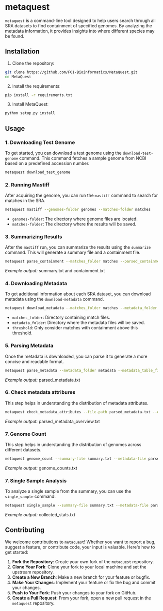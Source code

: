 # metaquest

`metaquest` is a command-line tool designed to help users search through all SRA datasets to find containment of specified genomes. By analyzing the metadata information, it provides insights into where different species may be found.

## Installation

1. Clone the repository:
```bash
git clone https://github.com/FOI-Bioinformatics/MetaQuest.git
cd MetaQuest
```

2. Install the requirements:
```bash
pip install -r requirements.txt
```

3. Install MetaQuest:
```bash
python setup.py install
```


## Usage

### 1. Downloading Test Genome
To get started, you can download a test genome using the `download-test-genome` command. This command fetches a sample genome from NCBI based on a predefined accession number.

```bash
metaquest download_test_genome
```

### 2. Running Mastiff

After acquiring the genome, you can run the `mastiff` command to search for matches in the SRA.

```bash
metaquest mastiff --genomes-folder genomes --matches-folder matches
```

* `genomes-folder`: The directory where genome files are located.
* `matches-folder`: The directory where the results will be saved.

### 3. Summarizing Results

After the `mastiff` run, you can summarize the results using the `summarize` command. This will generate a summary file and a containment file.

```bash
metaquest parse_containment --matches_folder matches --parsed_containment_file parsed_containment.txt --summary_containment_file summary_containment.txt --step_size 0.05
```

*Example output:* summary.txt and containment.txt

### 4. Downloading Metadata

To get additional information about each SRA dataset, you can download metadata using the `download-metadata` command.

```bash
metaquest download_metadata --matches_folder matches --metadata_folder metadata --threshold 0.95 --email [EMAIL]
```

* `matches_folder`: Directory containing match files.
* `metadata_folder`: Directory where the metadata files will be saved.
* `threshold`: Only consider matches with containment above this threshold.

### 5. Parsing Metadata

Once the metadata is downloaded, you can parse it to generate a more concise and readable format.

```bash
metaquest parse_metadata --metadata_folder metadata --metadata_table_file parsed_metadata.txt
```

*Example output:* parsed_metadata.txt

### 6. Check metadata attribures

This step helps in understanding the distribution of metadata attributes.

```bash
metaquest check_metadata_attributes --file-path parsed_metadata.txt --output-file  parsed_metadata_overview.txt
```

*Example output:* parsed_metadata_overview.txt



### 7. Genome Count

This step helps in understanding the distribution of genomes across different datasets.

```bash
metaquest genome_count --summary-file summary.txt --metadata-file parsed_metadata.txt --metadata-column Sample_Scientific_Name --threshold 0.95  --output-file genome_counts.txt
```

*Example output:* genome_counts.txt

### 7. Single Sample Analysis

To analyze a single sample from the summary, you can use the `single_sample` command.

```bash
metaquest single_sample --summary-file summary.txt --metadata-file parsed_metadata.txt --summary-column GCF_000008985.1 --metadata-column Sample_Scientific_Name --threshold 0.95
```

*Example output:* collected_stats.txt



## Contributing

We welcome contributions to `metaquest`! Whether you want to report a bug, suggest a feature, or contribute code, your input is valuable. Here's how to get started:

1. **Fork the Repository**: Create your own fork of the `metaquest` repository.
2. **Clone Your Fork**: Clone your fork to your local machine and set the upstream repository.
3. **Create a New Branch**: Make a new branch for your feature or bugfix.
4. **Make Your Changes**: Implement your feature or fix the bug and commit your changes.
5. **Push to Your Fork**: Push your changes to your fork on GitHub.
6. **Create a Pull Request**: From your fork, open a new pull request in the `metaquest` repository.


